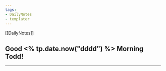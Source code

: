 ```yaml
---
tags: 
- DailyNotes
- templater
---
```


[[DailyNotes]]
## Good  <% tp.date.now("dddd") %>  Morning Todd!

----

